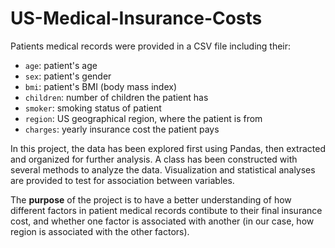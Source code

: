 # US-Medical-Insurance-Costs

Patients medical records were provided in a CSV file including their:
* `age`: patient's age
* `sex`: patient's gender
* `bmi`: patient's BMI (body mass index)
* `children`: number of children the patient has
* `smoker`: smoking status of patient
* `region`: US geographical region, where the patient is from
* `charges`: yearly insurance cost the patient pays

In this project, the data has been explored first using Pandas, then extracted and organized for further analysis. A class has been constructed with several methods to analyze the data. Visualization and statistical analyses are provided to test for association between variables.

The **purpose** of the project is to have a better understanding of how different factors in patient medical records contibute to their final insurance cost, and whether one factor is associated with another (in our case, how region is associated with the other factors).
